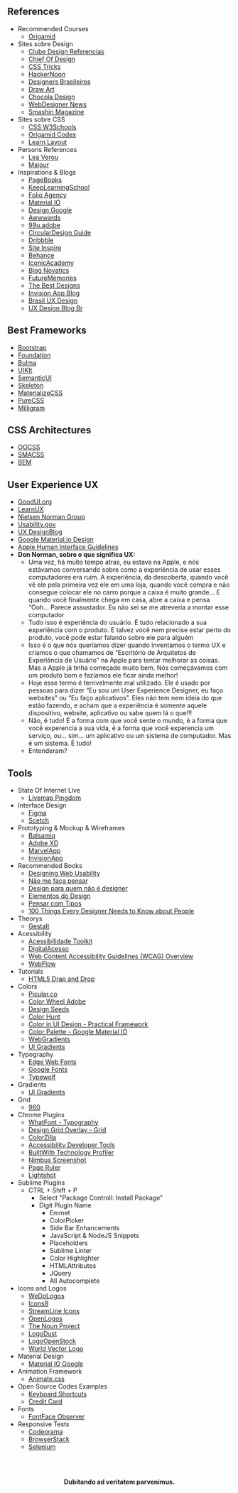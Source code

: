 ## References

 - Recommended Courses
    - [Origamid](https://www.origamid.com/)
 - Sites sobre Design
    - [Clube Design Referencias](https://clube.design/referencias/)
    - [Chief Of Design](https://www.chiefofdesign.com.br/)
    - [CSS Tricks](https://css-tricks.com/snippets/html/responsive-meta-tag/)
    - [HackerNoon](https://hackernoon.com/)
    - [Designers Brasileiros](https://designersbrasileiros.com.br/)
    - [Draw Art](https://draw.art.br/)
    - [Chocola Design](https://chocoladesign.com/)
    - [WebDesigner News](https://www.webdesignernews.com/)
    - [Smashin Magazine](https://www.smashingmagazine.com/)
 - Sites sobre CSS
    - [CSS W3Schools](https://www.w3schools.com/css/default.asp)
    - [Origamid Codex](https://www.origamid.com/codex/)
    - [Learn Layout](http://learnlayout.com/)
 - Persons References
    - [Lea Verou](http://lea.verou.me/)
    - [Majour](http://www.maujor.com/)
 - Inspirations & Blogs
    - [PageBooks](https://www.pagebooks.com.br/)
    - [KeepLearningSchool](https://keeplearningschool.com/)
    - [Folio Agency](https://dribbble.com/Folio)
    - [Material IO](https://material.io/design/)
    - [Design Google](https://design.google/)
    - [Awwwards](https://www.awwwards.com/)
    - [99u.adobe](https://99u.adobe.com/)
    - [CircularDesign Guide](https://www.circulardesignguide.com/)
    - [Dribbble](https://dribbble.com/search?q=interface)
    - [Site Inspire](https://www.siteinspire.com/)
    - [Behance](https://www.behance.net/)
    - [IconicAcademy](http://iconic.academy/)
    - [Blog Novatics](https://blog.novatics.com.br/)
    - [FutureMemories](https://futurememories.se/)
    - [The Best Designs](https://www.thebestdesigns.com/)
    - [Invision App Blog](https://www.invisionapp.com/blog)
    - [Brasil UX Design](https://brasil.uxdesign.cc/)
    - [UX Design Blog Br](https://uxdesign.blog.br/)

## Best Frameworks
 
   - [Bootstrap]()
   - [Foundation](https://foundation.zurb.com/)
   - [Bulma](https://bulma.io/)
   - [UIKIt](https://getuikit.com/)
   - [SemanticUI](https://semantic-ui.com/)
   - [Skeleton](http://getskeleton.com/)
   - [MaterializeCSS](https://materializecss.com/)
   - [PureCSS](https://purecss.io/)
   - [Milligram](https://milligram.io/)

## CSS Architectures

   - [OOCSS](http://oocss.org/)
   - [SMACSS](https://smacss.com/)
   - [BEM](http://getbem.com/)

## User Experience UX
 
 - [GoodUI.org](https://goodui.org/)
 - [LearnUX](https://learnux.io/)
 - [Nielsen Norman Group](https://www.nngroup.com/)
 - [Usability.gov](https://www.usability.gov/)
 - [UX DesignBlog](https://uxdesign.blog.br/)
 - [Google Material.io Design](https://material.io/design/)
 - [Apple Human Interface Guidelines](https://developer.apple.com/design/human-interface-guidelines/)
 - <strong>Don Norman, sobre o que significa UX:</strong>
    - Uma vez, há muito tempo atras, eu estava na Apple, e nós estávamos conversando sobre como a experiência de usar esses computadores era ruim. A experiência, da descoberta, quando você vê ele pela primeira vez ele em uma loja, quando você compra e não consegue colocar ele no carro porque a caixa é muito grande… E quando você finalmente chega em casa, abre a caixa e pensa “Ooh… Parece assustador. Eu não sei se me atreveria a montar esse computador
    - Tudo isso é experiência do usuário. É tudo relacionado a sua experiência com o produto. E talvez você nem precise estar perto do produto, você pode estar falando sobre ele para alguém
    - Isso é o que nós queríamos dizer quando inventamos o termo UX e criamos o que chamamos de “Escritório de Arquitetos de Experiência de Usuário” na Apple para tentar melhorar as coisas. Mas a Apple já tinha começado muito bem. Nós começávamos com um produto bom e fazíamos ele ficar ainda melhor!
    - Hoje esse termo é terrivelmente mal utilizado. Ele é usado por pessoas para dizer “Eu sou um User Experience Designer, eu faço websites” ou “Eu faço aplicativos”. Eles não tem nem ideia do que estão fazendo, e acham que a experiência é somente aquele dispositivo, website, aplicativo ou sabe quem lá o que!!!
    - Não, é tudo! É a forma com que você sente o mundo, é a forma que você experencia a sua vida, é a forma que você experencia um serviço, ou… sim… um aplicativo ou um sistema de computador. Mas é um sistema. É tudo!
    - Entenderam?


## Tools

 - State Of Internet Live
    - [Livemap Pingdom](https://livemap.pingdom.com/)
 - Interface Design
    - [Figma](https://www.figma.com)
    - [Scetch](https://sketchapp.com/)
 - Prototyping & Mockup & Wireframes
    - [Balsamiq](https://balsamiq.com/)
    - [Adobe XD](https://www.adobe.com/products/xd.html)
    - [MarvelApp](https://marvelapp.com/)
    - [InvisionApp](https://www.invisionapp.com/)
 - Recommended Books
    - [Designing Web Usability](https://www.amazon.com.br/Designing-Web-Usability-Jakob-Nielsen/dp/156205810X)
    - [Não me faça pensar](https://www.amazon.com.br/N%C3%A3o-Me-Fa%C3%A7a-Pensar-Atualizado/dp/8576088509)
    - [Design para quem não é designer](https://www.amazon.com.br/Design-Para-Quem-n%C3%A3o-Designer/dp/857416836X)
    - [Elementos do Design](https://www.amazon.com.br/Elementos-Design-Guia-Estilo-Gr%C3%A1fico/dp/8577805840)
    - [Pensar com Tipos](https://www.amazon.com.br/Pensar-com-Tipos-Ellen-Lupton/dp/8540502836)
    - [100 Things Every Designer Needs to Know about People](https://www.amazon.com.br/Things-Every-Designer-Needs-People/dp/0321767535)
 - Theorys
    - [Gestalt](https://pt.wikipedia.org/wiki/Gestalt)
 - Acessibility
    - [Acessibilidade Toolkit](http://acessibilida.de/toolkit/)
    - [DigitalAcesso](http://digitalacesso.com/)
    - [Web Content Accessibility Guidelines (WCAG) Overview](https://www.w3.org/WAI/standards-guidelines/wcag/)
    - [WebFlow](https://webflow.com/)
 - Tutorials
    - [HTML5 Drap and Drop](https://www.html5rocks.com/pt/tutorials/dnd/basics/#toc-introduction)
 - Colors
    - [Picular.co](https://picular.co/)
    - [Color Wheel Adobe](https://color.adobe.com/create/color-wheel/)
    - [Design Seeds](https://www.design-seeds.com/blog)
    - [Color Hunt](http://colorhunt.co/)
    - [Color in UI Design - Practical Framework ](https://medium.com/@erikdkennedy/color-in-ui-design-a-practical-framework-e18cacd97f9e)
    - [Color Palette - Google Material IO](https://material.io/guidelines/style/color.html#color-color-palette)
    - [WebGradients](https://webgradients.com/)
    - [UI Gradients](https://uigradients.com/#JuicyOrange)
 - Typography
    - [Edge Web Fonts](http://edgewebfonts.adobe.com/fonts) 
    - [Google Fonts](https://fonts.google.com/)
    - [Typewolf](https://www.typewolf.com/)
 - Gradients
    - [UI Gradients](https://uigradients.com/)
 - Grid
    - [960](https://960.gs/)
 - Chrome Plugins
    - [WhatFont - Typography](https://chrome.google.com/webstore/detail/whatfont/jabopobgcpjmedljpbcaablpmlmfcogm?hl=en)
    - [Design Grid Overlay - Grid](https://chrome.google.com/webstore/detail/design-grid-overlay/kmaadknbpdklpcommafmcboghdlopmbi?hl=en)
    - [ColorZilla](https://chrome.google.com/webstore/detail/colorzilla/bhlhnicpbhignbdhedgjhgdocnmhomnp/related?hl=en)
    - [Accessibility Developer Tools](https://chrome.google.com/webstore/detail/accessibility-developer-t/fpkknkljclfencbdbgkenhalefipecmb?hl=en)
    - [BuiltWith Technology Profiler](https://chrome.google.com/webstore/detail/builtwith-technology-prof/dapjbgnjinbpoindlpdmhochffioedbn)
    - [Nimbus Screenshot ](https://chrome.google.com/webstore/detail/nimbus-screenshot-screen/bpconcjcammlapcogcnnelfmaeghhagj?hl=en)
    - [Page Ruler](https://chrome.google.com/webstore/detail/page-ruler/emliamioobfffbgcfdchabfibonehkme)
    - [Lightshot](https://chrome.google.com/webstore/detail/lightshot-screenshot-tool/mbniclmhobmnbdlbpiphghaielnnpgdp)
 - Sublime Plugins
    - CTRL + Shift + P
       - Select "Package Controll: Install Package"
       - Digit Plugin Name
          - Emmet
          - ColorPicker
          - Side Bar Enhancements
          - JavaScript & NodeJS Snippets
          - Placeholders
          - Sublime Linter
          - Color Highlighter
          - HTMLAttributes
          - JQuery
          - All Autocomplete
 - Icons and Logos
    - [WeDoLogos](https://www.wedologos.com.br/)
    - [Icons8](https://icons8.com)
    - [StreamLine Icons](https://www.streamlineicons.com/)
    - [OpenLogos](http://openlogos.org/)
    - [The Noun Project](https://thenounproject.com/)
    - [LogoDust](http://www.logodust.com/)
    - [LogoOpenStock](http://www.logoopenstock.com/)
    - [World Vector Logo](https://worldvectorlogo.com/)
 - Material Design
    - [Material IO Google](https://material.io)
 - Animation Framework
    - [Animate.css](https://github.com/daneden/animate.css)
 - Open Source Codes Examples
    - [Keyboard Shortcuts](https://craig.is/killing/mice)
    - [Credit Card](https://jessepollak.github.io/card/)
 - Fonts
    - [FontFace Observer](https://github.com/bramstein/fontfaceobserver)
 - Responsive Tests
    - [Codeorama](http://www.codeorama.com/responsive/)
    - [BrowserStack](https://www.browserstack.com/responsive)
    - [Selenium](https://www.seleniumhq.org/)


<br><br>

<p align="center">
  <strong>Dubitando ad veritatem parvenimus.</strong>
    <br>
  </p>
